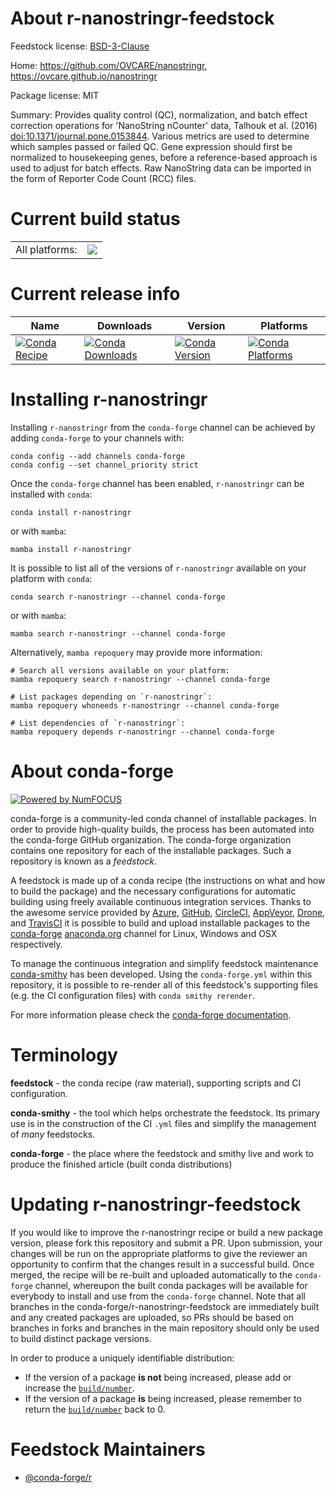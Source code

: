 About r-nanostringr-feedstock
=============================

Feedstock license: [BSD-3-Clause](https://github.com/conda-forge/r-nanostringr-feedstock/blob/main/LICENSE.txt)

Home: https://github.com/OVCARE/nanostringr, https://ovcare.github.io/nanostringr

Package license: MIT

Summary: Provides quality control (QC), normalization, and batch effect correction operations for 'NanoString nCounter' data, Talhouk et al. (2016) <doi:10.1371/journal.pone.0153844>.  Various metrics are used to determine which samples passed or failed QC.  Gene expression should first be normalized to housekeeping genes, before a reference-based approach is used to adjust for batch effects.  Raw NanoString data can be imported in the form of Reporter Code Count (RCC) files.

Current build status
====================


<table><tr><td>All platforms:</td>
    <td>
      <a href="https://dev.azure.com/conda-forge/feedstock-builds/_build/latest?definitionId=11381&branchName=main">
        <img src="https://dev.azure.com/conda-forge/feedstock-builds/_apis/build/status/r-nanostringr-feedstock?branchName=main">
      </a>
    </td>
  </tr>
</table>

Current release info
====================

| Name | Downloads | Version | Platforms |
| --- | --- | --- | --- |
| [![Conda Recipe](https://img.shields.io/badge/recipe-r--nanostringr-green.svg)](https://anaconda.org/conda-forge/r-nanostringr) | [![Conda Downloads](https://img.shields.io/conda/dn/conda-forge/r-nanostringr.svg)](https://anaconda.org/conda-forge/r-nanostringr) | [![Conda Version](https://img.shields.io/conda/vn/conda-forge/r-nanostringr.svg)](https://anaconda.org/conda-forge/r-nanostringr) | [![Conda Platforms](https://img.shields.io/conda/pn/conda-forge/r-nanostringr.svg)](https://anaconda.org/conda-forge/r-nanostringr) |

Installing r-nanostringr
========================

Installing `r-nanostringr` from the `conda-forge` channel can be achieved by adding `conda-forge` to your channels with:

```
conda config --add channels conda-forge
conda config --set channel_priority strict
```

Once the `conda-forge` channel has been enabled, `r-nanostringr` can be installed with `conda`:

```
conda install r-nanostringr
```

or with `mamba`:

```
mamba install r-nanostringr
```

It is possible to list all of the versions of `r-nanostringr` available on your platform with `conda`:

```
conda search r-nanostringr --channel conda-forge
```

or with `mamba`:

```
mamba search r-nanostringr --channel conda-forge
```

Alternatively, `mamba repoquery` may provide more information:

```
# Search all versions available on your platform:
mamba repoquery search r-nanostringr --channel conda-forge

# List packages depending on `r-nanostringr`:
mamba repoquery whoneeds r-nanostringr --channel conda-forge

# List dependencies of `r-nanostringr`:
mamba repoquery depends r-nanostringr --channel conda-forge
```


About conda-forge
=================

[![Powered by
NumFOCUS](https://img.shields.io/badge/powered%20by-NumFOCUS-orange.svg?style=flat&colorA=E1523D&colorB=007D8A)](https://numfocus.org)

conda-forge is a community-led conda channel of installable packages.
In order to provide high-quality builds, the process has been automated into the
conda-forge GitHub organization. The conda-forge organization contains one repository
for each of the installable packages. Such a repository is known as a *feedstock*.

A feedstock is made up of a conda recipe (the instructions on what and how to build
the package) and the necessary configurations for automatic building using freely
available continuous integration services. Thanks to the awesome service provided by
[Azure](https://azure.microsoft.com/en-us/services/devops/), [GitHub](https://github.com/),
[CircleCI](https://circleci.com/), [AppVeyor](https://www.appveyor.com/),
[Drone](https://cloud.drone.io/welcome), and [TravisCI](https://travis-ci.com/)
it is possible to build and upload installable packages to the
[conda-forge](https://anaconda.org/conda-forge) [anaconda.org](https://anaconda.org/)
channel for Linux, Windows and OSX respectively.

To manage the continuous integration and simplify feedstock maintenance
[conda-smithy](https://github.com/conda-forge/conda-smithy) has been developed.
Using the ``conda-forge.yml`` within this repository, it is possible to re-render all of
this feedstock's supporting files (e.g. the CI configuration files) with ``conda smithy rerender``.

For more information please check the [conda-forge documentation](https://conda-forge.org/docs/).

Terminology
===========

**feedstock** - the conda recipe (raw material), supporting scripts and CI configuration.

**conda-smithy** - the tool which helps orchestrate the feedstock.
                   Its primary use is in the construction of the CI ``.yml`` files
                   and simplify the management of *many* feedstocks.

**conda-forge** - the place where the feedstock and smithy live and work to
                  produce the finished article (built conda distributions)


Updating r-nanostringr-feedstock
================================

If you would like to improve the r-nanostringr recipe or build a new
package version, please fork this repository and submit a PR. Upon submission,
your changes will be run on the appropriate platforms to give the reviewer an
opportunity to confirm that the changes result in a successful build. Once
merged, the recipe will be re-built and uploaded automatically to the
`conda-forge` channel, whereupon the built conda packages will be available for
everybody to install and use from the `conda-forge` channel.
Note that all branches in the conda-forge/r-nanostringr-feedstock are
immediately built and any created packages are uploaded, so PRs should be based
on branches in forks and branches in the main repository should only be used to
build distinct package versions.

In order to produce a uniquely identifiable distribution:
 * If the version of a package **is not** being increased, please add or increase
   the [``build/number``](https://docs.conda.io/projects/conda-build/en/latest/resources/define-metadata.html#build-number-and-string).
 * If the version of a package **is** being increased, please remember to return
   the [``build/number``](https://docs.conda.io/projects/conda-build/en/latest/resources/define-metadata.html#build-number-and-string)
   back to 0.

Feedstock Maintainers
=====================

* [@conda-forge/r](https://github.com/conda-forge/r/)

